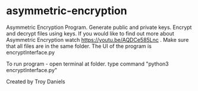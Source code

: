 # asymmetric-encryption
Asymmetric Encryption Program. Generate public and private keys. Encrypt and decrypt files using keys.
If you would like to find out more about Asymmetric Encryption watch https://youtu.be/AQDCe585Lnc .
Make sure that all files are in the same folder.
The UI of the program is encryptInterface.py

To run program - open terminal at folder. type command "python3 encryptInterface.py"

Created by Troy Daniels
